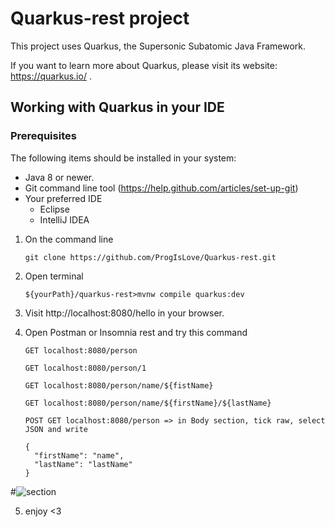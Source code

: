 # Quarkus-rest project

This project uses Quarkus, the Supersonic Subatomic Java Framework.

If you want to learn more about Quarkus, please visit its website: https://quarkus.io/ .

## Working with Quarkus in your IDE

### Prerequisites
The following items should be installed in your system:
* Java 8 or newer.
* Git command line tool (https://help.github.com/articles/set-up-git)
* Your preferred IDE
  * Eclipse
  * IntelliJ IDEA

1) On the command line
    ```
    git clone https://github.com/ProgIsLove/Quarkus-rest.git
    ```
2) Open terminal
    ```shell script
    ${yourPath}/quarkus-rest>mvnw compile quarkus:dev
    ```
3) Visit http://localhost:8080/hello in your browser.
 
4) Open Postman or Insomnia rest and try this command
    ```
    GET localhost:8080/person
    
    GET localhost:8080/person/1
    
    GET localhost:8080/person/name/${fistName}
    
    GET localhost:8080/person/name/${firstName}/${lastName}
    
    POST GET localhost:8080/person => in Body section, tick raw, select JSON and write 
    
    {
      "firstName": "name",
      "lastName": "lastName"
    }
    
    ```
    
  #<img alt="section" src=https://imgur.com/a/xZzAokD>
    
 5) enjoy <3






